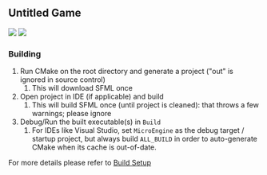 ## Untitled Game

![](https://github.com/karnkaul/MicroEngine/workflows/CI/badge.svg)
![](https://github.com/karnkaul/MicroEngine/workflows/CI_dev/badge.svg)

### Building
1. Run CMake on the root directory and generate a project ("out" is ignored in source control)
	1. This will download SFML once
1. Open project in IDE (if applicable) and build
	1. This will build SFML once (until project is cleaned): that throws a few warnings; please ignore
1. Debug/Run the built executable(s) in `Build`
	1. For IDEs like Visual Studio, set `MicroEngine` as the debug target / startup project, but always build `ALL_BUILD` in order to auto-generate CMake when its cache is out-of-date.

For more details please refer to [Build Setup](https://github.com/karnkaul/MicroEngine/wiki/Build-Setup)
